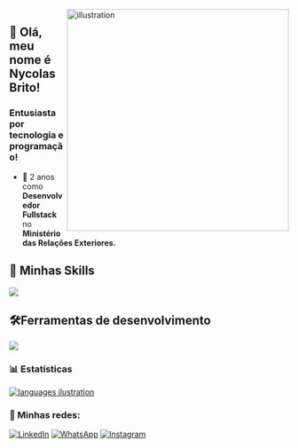 <img src="https://github.com/devnycolas/devnycolas/assets/143043571/9f97fb7d-e28b-4891-a1bc-42805ddb24fe" alt="illustration" min-width="400px" max-width="400px" width="400px" align="right">

## 👦 Olá, meu nome é <strong>Nycolas Brito!</strong>
<h3> Entusiasta por tecnologia e programação!</h3>

- 💼 2 anos como **Desenvolvedor Fullstack** no <strong>Ministério das Relações Exteriores.</strong>

## 🚀 Minhas Skills

<p align="left">
  <a href="https://skillicons.dev">
    <img src="https://skillicons.dev/icons?i=php,laravel,ci,python,django,js,ts,react,html,css" />
  </a>
</p>

## 🛠️Ferramentas de desenvolvimento

<p align="left">
  <a href="https://skillicons.dev">
    <img src="https://skillicons.dev/icons?i=vscode,git,postgresql,docker,kubernete" />
  </a>
</p>

### 📊 Estatísticas

<a href="https://github.com/devnycolas" title="ilustração do mapeamento de linguagens">
  <img align="center" src="https://github-readme-stats.vercel.app/api/top-langs/?username=devnycolas&theme=dracula&hide_langs_below=1" alt="languages ilustration"/>
</a>

<br>

### 📱 Minhas redes:

<p align="left">
  <a href="https://www.linkedin.com/in/nycolas-brito/" title="LinkedIn">
  <img src="https://img.shields.io/badge/-Linkedin-0e76a8?style=flat-square&logo=Linkedin&logoColor=white&link=/" alt="LinkedIn"/></a>

  <a href="https://wa.me/5561992549368" title="WhatsApp">
  <img src="https://img.shields.io/badge/-WhatsApp-25d366?style=flat-square&labelColor=25d366&logo=whatsapp&logoColor=white&link=" alt="WhatsApp"/></a>

  <a href="https://www.instagram.com/imnycolas_/" title="Instagram">
  <img src="https://img.shields.io/badge/-Instagram-DF0174?style=flat-square&labelColor=DF0174&logo=instagram&logoColor=white&link=" alt="Instagram"/></a>
</p>


